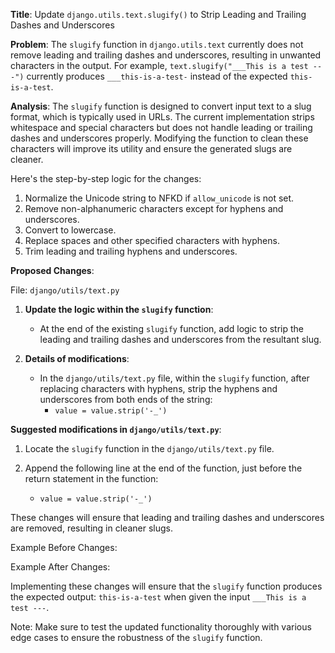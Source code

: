 **Title**: Update `django.utils.text.slugify()` to Strip Leading and Trailing Dashes and Underscores

**Problem**: The `slugify` function in `django.utils.text` currently does not remove leading and trailing dashes and underscores, resulting in unwanted characters in the output. For example, `text.slugify("___This is a test ---")` currently produces `___this-is-a-test-` instead of the expected `this-is-a-test`.

**Analysis**: 
The `slugify` function is designed to convert input text to a slug format, which is typically used in URLs. The current implementation strips whitespace and special characters but does not handle leading or trailing dashes and underscores properly. Modifying the function to clean these characters will improve its utility and ensure the generated slugs are cleaner.

Here's the step-by-step logic for the changes:

1. Normalize the Unicode string to NFKD if `allow_unicode` is not set.
2. Remove non-alphanumeric characters except for hyphens and underscores.
3. Convert to lowercase.
4. Replace spaces and other specified characters with hyphens.
5. Trim leading and trailing hyphens and underscores.

**Proposed Changes**: 

File: `django/utils/text.py`

1. **Update the logic within the `slugify` function**:
    - At the end of the existing `slugify` function, add logic to strip the leading and trailing dashes and underscores from the resultant slug.

2. **Details of modifications**:
    - In the `django/utils/text.py` file, within the `slugify` function, after replacing characters with hyphens, strip the hyphens and underscores from both ends of the string:
      - `value = value.strip('-_')`

**Suggested modifications in `django/utils/text.py`**:

1. Locate the `slugify` function in the `django/utils/text.py` file.

2. Append the following line at the end of the function, just before the return statement in the function:

    - `value = value.strip('-_')`

These changes will ensure that leading and trailing dashes and underscores are removed, resulting in cleaner slugs. 

Example Before Changes:



Example After Changes:



Implementing these changes will ensure that the `slugify` function produces the expected output: `this-is-a-test` when given the input `___This is a test ---`.

Note: Make sure to test the updated functionality thoroughly with various edge cases to ensure the robustness of the `slugify` function.